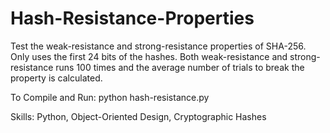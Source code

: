 # Hash-Resistance-Properties
Test the weak-resistance and strong-resistance properties of SHA-256. Only uses the first 24 bits of the hashes. Both weak-resistance and strong-resistance runs 100 times and the average number of trials to break the property is calculated.

To Compile and Run:
  python hash-resistance.py
  
Skills: Python, Object-Oriented Design, Cryptographic Hashes

